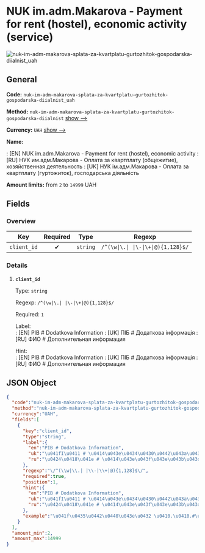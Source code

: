 
# NUK im.adm.Makarova - Payment for rent (hostel), economic activity (service) 
![nuk-im-adm-makarova-splata-za-kvartplatu-gurtozhitok-gospodarska-diialnist_uah](https://static.openfintech.io/payout_methods/nuk-im-adm-makarova-splata-za-kvartplatu-gurtozhitok-gospodarska-diialnist_uah/logo.svg?w=400&c=v0.59.26#w24)  

## General 
 
**Code:** `nuk-im-adm-makarova-splata-za-kvartplatu-gurtozhitok-gospodarska-diialnist_uah` 
 
**Method:** `nuk-im-adm-makarova-splata-za-kvartplatu-gurtozhitok-gospodarska-diialnist` [show -->](/payout-methods/nuk-im-adm-makarova-splata-za-kvartplatu-gurtozhitok-gospodarska-diialnist/) 
 
**Currency:** `UAH` [show -->](/currencies/UAH/) 
 
**Name:** 
 
:	[EN] NUK im.adm.Makarova - Payment for rent (hostel), economic activity 
:	[RU] НУК им.адм.Макарова - Оплата за квартплату (общежитие), хозяйственная деятельность 
:	[UK] НУК ім.адм.Макарова - Оплата за квартплату (гуртожиток), господарська діяльність 
 
**Amount limits:** from `2` to `14999` UAH 

## Fields 

### Overview 

|Key|Required|Type|Regexp| 
|:---:|:---:|:---:|:---:| 
|`client_id`|✔|`string`|`/^(\w\|\.\| \|\-\|\+\|@){1,128}$/`| 
 

### Details 
 
1. **`client_id`** 
 
	Type: `string` 
 
	Regexp: `/^(\w|\.| |\-|\+|@){1,128}$/` 
 
	Required: `1` 
 
	Label:  
	: [EN] PIB # Dodatkova Information 
	: [UK] ПIБ # Додаткова iнформацiя 
	: [RU] ФИО # Дополнительная информация 
 
	Hint:  
	: [EN] PIB # Dodatkova Information 
	: [UK] ПIБ # Додаткова iнформацiя 
	: [RU] ФИО # Дополнительная информация 
 

## JSON Object 

```json
{
  "code":"nuk-im-adm-makarova-splata-za-kvartplatu-gurtozhitok-gospodarska-diialnist_uah",
  "method":"nuk-im-adm-makarova-splata-za-kvartplatu-gurtozhitok-gospodarska-diialnist",
  "currency":"UAH",
  "fields":[
    {
      "key":"client_id",
      "type":"string",
      "label":{
        "en":"PIB # Dodatkova Information",
        "uk":"\u041fI\u0411 # \u0414\u043e\u0434\u0430\u0442\u043a\u043e\u0432\u0430 i\u043d\u0444\u043e\u0440\u043c\u0430\u0446i\u044f",
        "ru":"\u0424\u0418\u041e # \u0414\u043e\u043f\u043e\u043b\u043d\u0438\u0442\u0435\u043b\u044c\u043d\u0430\u044f \u0438\u043d\u0444\u043e\u0440\u043c\u0430\u0446\u0438\u044f"
      },
      "regexp":"\/^(\\w|\\.| |\\-|\\+|@){1,128}$\/",
      "required":true,
      "position":1,
      "hint":{
        "en":"PIB # Dodatkova Information",
        "uk":"\u041fI\u0411 # \u0414\u043e\u0434\u0430\u0442\u043a\u043e\u0432\u0430 i\u043d\u0444\u043e\u0440\u043c\u0430\u0446i\u044f",
        "ru":"\u0424\u0418\u041e # \u0414\u043e\u043f\u043e\u043b\u043d\u0438\u0442\u0435\u043b\u044c\u043d\u0430\u044f \u0438\u043d\u0444\u043e\u0440\u043c\u0430\u0446\u0438\u044f"
      },
      "example":"\u041f\u0435\u0442\u0440\u043e\u0432 \u0410.\u0410.#\u041f\u0440\u043e\u0436\u0438\u0432\u0430\u043d\u043d\u044f \u0432 \u0433\u0443\u0440\u0442\u043e\u0436\u0438\u0442\u043a\u0443 \u21167\/45"
    }
  ],
  "amount_min":2,
  "amount_max":14999
}
```  
